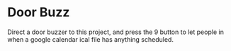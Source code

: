 # Door Buzz

Direct a door buzzer to this project, and press the 9 button to let people in when a google calendar ical file has anything scheduled.
